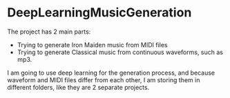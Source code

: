 # DeepLearningMusicGeneration
The project has 2 main parts:  
- Trying to generate Iron Maiden music from MIDI files  
- Trying to generate Classical music from continuous waveforms, such as mp3.  

I am going to use deep learning for the generation process, and because waveform and MIDI files differ from each other, I am storing them in different folders, like they are 2 separate projects.  

